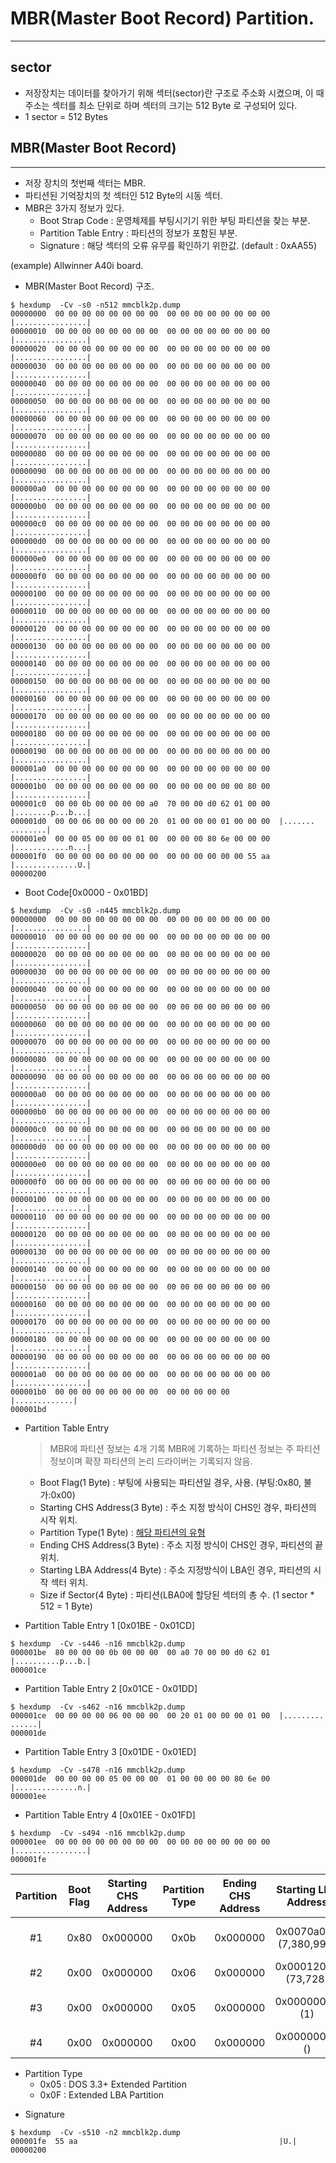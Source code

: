 # MBR(Master Boot Record) Partition.
-----

## sector 
- 저장장치는 데이터를 찾아가기 위해 섹터(sector)란 구조로 주소화 시켰으며, 이 때 주소는 섹터를 최소 단위로 하며 섹터의 크기는 512 Byte 로 구성되어 있다.
- 1 sector  = 512 Bytes

## MBR(Master Boot Record)
-----
- 저장 장치의 첫번째 섹터는 MBR.
- 파티션된 기억장치의 첫 섹터인 512 Byte의 시동 섹터.
- MBR은 3가지 정보가 있다.
  * Boot Strap Code : 운영체제를 부팅시기기 위한 부팅 파티션을 찾는 부분.
  * Partition Table Entry : 파티션의 정보가 포함된 부분.
  * Signature : 해당 섹터의 오류 유무를 확인하기 위한값. (default : 0xAA55)

(example) Allwinner A40i board.
- MBR(Master Boot Record) 구조.
```
$ hexdump  -Cv -s0 -n512 mmcblk2p.dump 
00000000  00 00 00 00 00 00 00 00  00 00 00 00 00 00 00 00  |................|
00000010  00 00 00 00 00 00 00 00  00 00 00 00 00 00 00 00  |................|
00000020  00 00 00 00 00 00 00 00  00 00 00 00 00 00 00 00  |................|
00000030  00 00 00 00 00 00 00 00  00 00 00 00 00 00 00 00  |................|
00000040  00 00 00 00 00 00 00 00  00 00 00 00 00 00 00 00  |................|
00000050  00 00 00 00 00 00 00 00  00 00 00 00 00 00 00 00  |................|
00000060  00 00 00 00 00 00 00 00  00 00 00 00 00 00 00 00  |................|
00000070  00 00 00 00 00 00 00 00  00 00 00 00 00 00 00 00  |................|
00000080  00 00 00 00 00 00 00 00  00 00 00 00 00 00 00 00  |................|
00000090  00 00 00 00 00 00 00 00  00 00 00 00 00 00 00 00  |................|
000000a0  00 00 00 00 00 00 00 00  00 00 00 00 00 00 00 00  |................|
000000b0  00 00 00 00 00 00 00 00  00 00 00 00 00 00 00 00  |................|
000000c0  00 00 00 00 00 00 00 00  00 00 00 00 00 00 00 00  |................|
000000d0  00 00 00 00 00 00 00 00  00 00 00 00 00 00 00 00  |................|
000000e0  00 00 00 00 00 00 00 00  00 00 00 00 00 00 00 00  |................|
000000f0  00 00 00 00 00 00 00 00  00 00 00 00 00 00 00 00  |................|
00000100  00 00 00 00 00 00 00 00  00 00 00 00 00 00 00 00  |................|
00000110  00 00 00 00 00 00 00 00  00 00 00 00 00 00 00 00  |................|
00000120  00 00 00 00 00 00 00 00  00 00 00 00 00 00 00 00  |................|
00000130  00 00 00 00 00 00 00 00  00 00 00 00 00 00 00 00  |................|
00000140  00 00 00 00 00 00 00 00  00 00 00 00 00 00 00 00  |................|
00000150  00 00 00 00 00 00 00 00  00 00 00 00 00 00 00 00  |................|
00000160  00 00 00 00 00 00 00 00  00 00 00 00 00 00 00 00  |................|
00000170  00 00 00 00 00 00 00 00  00 00 00 00 00 00 00 00  |................|
00000180  00 00 00 00 00 00 00 00  00 00 00 00 00 00 00 00  |................|
00000190  00 00 00 00 00 00 00 00  00 00 00 00 00 00 00 00  |................|
000001a0  00 00 00 00 00 00 00 00  00 00 00 00 00 00 00 00  |................|
000001b0  00 00 00 00 00 00 00 00  00 00 00 00 00 00 80 00  |................|
000001c0  00 00 0b 00 00 00 00 a0  70 00 00 d0 62 01 00 00  |........p...b...|
000001d0  00 00 06 00 00 00 00 20  01 00 00 00 01 00 00 00  |....... ........|
000001e0  00 00 05 00 00 00 01 00  00 00 00 80 6e 00 00 00  |............n...|
000001f0  00 00 00 00 00 00 00 00  00 00 00 00 00 00 55 aa  |..............U.|
00000200
```

- Boot Code[0x0000 - 0x01BD]
```
$ hexdump  -Cv -s0 -n445 mmcblk2p.dump 
00000000  00 00 00 00 00 00 00 00  00 00 00 00 00 00 00 00  |................|
00000010  00 00 00 00 00 00 00 00  00 00 00 00 00 00 00 00  |................|
00000020  00 00 00 00 00 00 00 00  00 00 00 00 00 00 00 00  |................|
00000030  00 00 00 00 00 00 00 00  00 00 00 00 00 00 00 00  |................|
00000040  00 00 00 00 00 00 00 00  00 00 00 00 00 00 00 00  |................|
00000050  00 00 00 00 00 00 00 00  00 00 00 00 00 00 00 00  |................|
00000060  00 00 00 00 00 00 00 00  00 00 00 00 00 00 00 00  |................|
00000070  00 00 00 00 00 00 00 00  00 00 00 00 00 00 00 00  |................|
00000080  00 00 00 00 00 00 00 00  00 00 00 00 00 00 00 00  |................|
00000090  00 00 00 00 00 00 00 00  00 00 00 00 00 00 00 00  |................|
000000a0  00 00 00 00 00 00 00 00  00 00 00 00 00 00 00 00  |................|
000000b0  00 00 00 00 00 00 00 00  00 00 00 00 00 00 00 00  |................|
000000c0  00 00 00 00 00 00 00 00  00 00 00 00 00 00 00 00  |................|
000000d0  00 00 00 00 00 00 00 00  00 00 00 00 00 00 00 00  |................|
000000e0  00 00 00 00 00 00 00 00  00 00 00 00 00 00 00 00  |................|
000000f0  00 00 00 00 00 00 00 00  00 00 00 00 00 00 00 00  |................|
00000100  00 00 00 00 00 00 00 00  00 00 00 00 00 00 00 00  |................|
00000110  00 00 00 00 00 00 00 00  00 00 00 00 00 00 00 00  |................|
00000120  00 00 00 00 00 00 00 00  00 00 00 00 00 00 00 00  |................|
00000130  00 00 00 00 00 00 00 00  00 00 00 00 00 00 00 00  |................|
00000140  00 00 00 00 00 00 00 00  00 00 00 00 00 00 00 00  |................|
00000150  00 00 00 00 00 00 00 00  00 00 00 00 00 00 00 00  |................|
00000160  00 00 00 00 00 00 00 00  00 00 00 00 00 00 00 00  |................|
00000170  00 00 00 00 00 00 00 00  00 00 00 00 00 00 00 00  |................|
00000180  00 00 00 00 00 00 00 00  00 00 00 00 00 00 00 00  |................|
00000190  00 00 00 00 00 00 00 00  00 00 00 00 00 00 00 00  |................|
000001a0  00 00 00 00 00 00 00 00  00 00 00 00 00 00 00 00  |................|
000001b0  00 00 00 00 00 00 00 00  00 00 00 00 00           |.............|
000001bd
```

- Partition Table Entry
	> MBR에 파티션 정보는 4개 기록
	> MBR에 기록하는 파티션 정보는 주 파티션 정보이며 확장 파티션의 논리 드라이버는 기록되지 않음.
	+ Boot Flag(1 Byte) : 부팅에 사용되는 파티션일 경우, 사용. (부팅:0x80, 불가:0x00)
	+ Starting CHS Address(3 Byte) : 주소 지정 방식이 CHS인 경우, 파티션의 시작 위치.
	+ Partition Type(1 Byte) : [해당 파티션의 유형](http://en.wikipedia.org/wiki/Partition_type)
	+ Ending CHS Address(3 Byte) : 주소 지정 방식이 CHS인 경우, 파티션의 끝 위치.
	+ Starting LBA Address(4 Byte) : 주소 지정방식이 LBA인 경우, 파티션의 시작 섹터 위치.
	+ Size if Sector(4 Byte) : 파티션(LBA0에 할당된 섹터의 총 수. (1 sector * 512 = 1 Byte)
* Partition Table Entry 1 [0x01BE - 0x01CD]
```
$ hexdump  -Cv -s446 -n16 mmcblk2p.dump
000001be  80 00 00 00 0b 00 00 00  00 a0 70 00 00 d0 62 01  |..........p...b.|
000001ce
```
* Partition Table Entry 2 [0x01CE - 0x01DD]
```
$ hexdump  -Cv -s462 -n16 mmcblk2p.dump
000001ce  00 00 00 00 06 00 00 00  00 20 01 00 00 00 01 00  |......... ......|
000001de
```
* Partition Table Entry 3 [0x01DE - 0x01ED] 
```
$ hexdump  -Cv -s478 -n16 mmcblk2p.dump
000001de  00 00 00 00 05 00 00 00  01 00 00 00 00 80 6e 00  |..............n.| 
000001ee
```
* Partition Table Entry 4 [0x01EE - 0x01FD] 
```
$ hexdump  -Cv -s494 -n16 mmcblk2p.dump
000001ee  00 00 00 00 00 00 00 00  00 00 00 00 00 00 00 00  |................| 
000001fe
```

| Partition | Boot Flag | Starting CHS Address | Partition  Type | Ending CHS Address |  Starting LBA Address  |           Size in Sector          |
|:---------:|:---------:|:--------------------:|:---------------:|:------------------:|:----------------------:|:---------------------------------:|
|        #1 |      0x80 |             0x000000 |            0x0b |           0x000000 | 0x0070a000 (7,380,992) | 0x0162d000 (23,252,992; 11.08 GB) |
|        #2 |      0x00 |             0x000000 |            0x06 |           0x000000 |    0x00012000 (73,728) |         0x00010000 (65,536;32 KB) |
|        #3 |      0x00 |             0x000000 |            0x05 |           0x000000 |         0x00000001 (1) |    0x006e8000 (7,241,728;3.45 GB) |
|        #4 |      0x00 |             0x000000 |            0x00 |           0x000000 |          0x00000000 () |                    0x00000000 (;) |


* Partition Type
  + 0x05 : DOS 3.3+ Extended Partition
  + 0x0F : Extended LBA Partition

- Signature 
```
$ hexdump  -Cv -s510 -n2 mmcblk2p.dump
000001fe  55 aa                                             |U.| 
00000200
```
